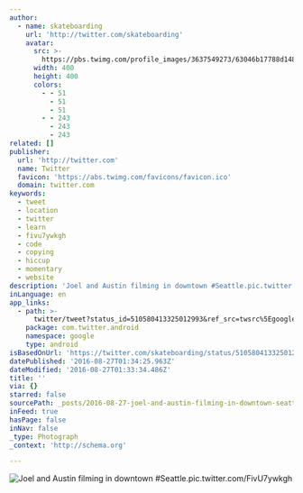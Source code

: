```yaml
---
author:
  - name: skateboarding
    url: 'http://twitter.com/skateboarding'
    avatar:
      src: >-
        https://pbs.twimg.com/profile_images/3637549273/63046b17788d1483e95f752d9535e122_400x400.jpeg
      width: 400
      height: 400
      colors:
        - - 51
          - 51
          - 51
        - - 243
          - 243
          - 243
related: []
publisher:
  url: 'http://twitter.com'
  name: Twitter
  favicon: 'https://abs.twimg.com/favicons/favicon.ico'
  domain: twitter.com
keywords:
  - tweet
  - location
  - twitter
  - learn
  - fivu7ywkgh
  - code
  - copying
  - hiccup
  - momentary
  - website
description: 'Joel and Austin filming in downtown #Seattle.pic.twitter.com/FivU7ywkgh'
inLanguage: en
app_links:
  - path: >-
      twitter/tweet?status_id=510580413325012993&ref_src=twsrc%5Egoogle%7Ctwcamp%5Eandroidseo%7Ctwgr%5Estatus%7Ctwterm%5E510580413325012993
    package: com.twitter.android
    namespace: google
    type: android
isBasedOnUrl: 'https://twitter.com/skateboarding/status/510580413325012993'
datePublished: '2016-08-27T01:34:25.963Z'
dateModified: '2016-08-27T01:33:34.486Z'
title: ''
via: {}
starred: false
sourcePath: _posts/2016-08-27-joel-and-austin-filming-in-downtown-seattlepictwittercom.md
inFeed: true
hasPage: false
inNav: false
_type: Photograph
_context: 'http://schema.org'

---
```

![Joel and Austin filming in downtown #Seattle.pic.twitter.com/FivU7ywkgh](https://pbs.twimg.com/media/BxXyLgICYAAF7pC.jpg:large)